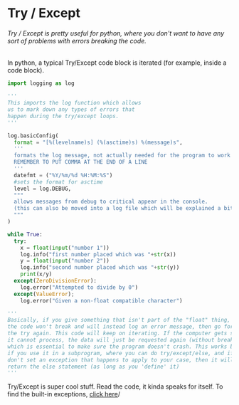 # Try / Except


###### Try / Except is pretty useful for python, where you don't want to have any sort of problems with errors breaking the code.

In python, a typical Try/Except code block is iterated (for example, inside a code block).

```python
import logging as log

'''
This imports the log function which allows
us to mark down any types of errors that
happen during the try/except loops.
'''

log.basicConfig(
  format = "[%(levelname)s] (%(asctime)s) %(message)s",
  '''
  formats the log message, not actually needed for the program to work
  REMEMBER TO PUT COMMA AT THE END OF A LINE
  '''
  datefmt = ("%Y/%m/%d %H:%M:%S")
  #sets the format for asctime
  level = log.DEBUG,
  """
  allows messages from debug to critical appear in the console.
  (this can also be moved into a log file which will be explained a bit below)
  """
)

while True:
  try:
    x = float(input("number 1"))
    log.info("first number placed which was "+str(x))
    y = float(input("number 2"))
    log.info("second number placed which was "+str(y))
    print(x/y)
  except(ZeroDivisionError):
    log.error("Attempted to divide by 0")
  except(ValueError);
    log.error("Given a non-float compatible character")

'''
Basically, if you give something that isn't part of the "float" thing, then
the code won't break and will instead log an error message, then go for
the try again. This code will keep on iterating. If the computer gets something
it cannot process, the data will just be requested again (without breaking)
which is essential to make sure the program doesn't crash. This works better
if you use it in a subprogram, where you can do try/except/else, and if you
don't set an exception that happens to apply to your case, then it will
return the else statement (as long as you 'define' it)
'''
```

Try/Except is super cool stuff. Read the code, it kinda speaks for itself. To find the built-in exceptions, [click here](https://docs.python.org/3/library/exceptions.html)/
